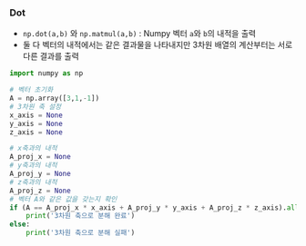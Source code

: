 
### Dot
- `np.dot(a,b)` 와 `np.matmul(a,b)` : Numpy 벡터 `a`와 `b`의 내적을 출력
- 둘 다 벡터의 내적에서는 같은 결과물을 나타내지만 3차원 배열의 계산부터는 서로 다른 결과를 출력
```python
import numpy as np

# 벡터 초기화
A = np.array([3,1,-1])
# 3차원 축 설정
x_axis = None
y_axis = None
z_axis = None

# x축과의 내적
A_proj_x = None
# y축과의 내적
A_proj_y = None
# z축과의 내적
A_proj_z = None
# 벡터 A와 같은 값을 갖는지 확인
if (A == A_proj_x * x_axis + A_proj_y * y_axis + A_proj_z * z_axis).all:
	print('3차원 축으로 분해 완료')
else:
	print('3차원 축으로 분해 실패')
```
